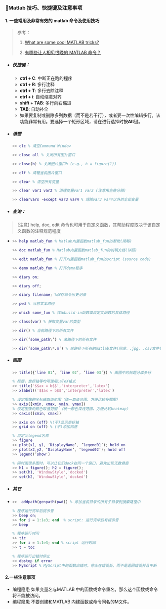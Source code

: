 ### 📌Matlab 技巧、快捷键及注意事项

#### 1. 一些常用及非常有效的 matlab 命令及使用技巧

> 参考：
>
> 1. [What are some cool MATLAB tricks?](https://www.quora.com/What-are-some-cool-MATLAB-tricks)
>
> 2. [有哪些让人相见恨晚的 MATLAB 命令？](https://www.zhihu.com/question/24499729)

* ##### 快捷键：

  * **ctrl + C**: 中断正在跑的程序
  * **ctrl + R**: 多行注释
  * **ctrl + T**: 多行去除注释
  * **ctrl + i**: 自动缩进对齐
  * **shift + TAB**: 多行向右缩进
  * **TAB**: 自动补全
  * 如果要复制或删除多列数据（而不是若干行），或者要一次性编辑多行，该功能非常有用。要选择一个矩形区域，请在进行选择时按**Alt**键。
* ##### 清理

  ```matlab
  >> clc % 清空Command Window

  >> close all % 关闭所有图片窗口

  >> close(h) % 关闭图片窗口h (e.g., h = figure(1))

  >> clf % 清理当前图片窗口

  >> clear % 清空所有变量

  >> clear var1 var2 % 清理变量var1 var2 (注意用空格分隔)

  >> clearvars -except var3 var4 % 理除var3 var4以外的全部变量
  ```
* ##### 查询：

> \[注意\] help, doc, edit 命令也可用于自定义函数，其帮助程度取决于该自定义函数的注释规范程度

* ```matlab
  >> help matlab_fun % Matlab内置函数matlab_fun的帮助(简略)

  >> doc matlab_fun % Matlab内置函数matlab_fun的说明文档(详细)

  >> edit matlab_fun % 打开内置函数matlab_fun的script (source code)

  >> demo matlab_fun % 打开demo程序

  >> diary on;

  >> diary off;

  >> diary filename; %保存命令历史记录

  >> pwd % 当前文本路径

  >> which some_fun % 找出build-in函数或自定义函数的具体路径

  >> class(var) % 获取变量var的类型

  >> dir() % 当前路径下的所有文件

  >> dir(’some_path\’) % 某路径下的所有文件

  >> dir(’some_path\*.m’) % 某路径下所有的matlab文件(同理，.jpg, .csv文件等等)
  ```
* ##### 画图

  ```matlab
  >> title({‘line 01’, ‘line 02’, ’line 03’}) % 画图中的标题分成多行

  % 标题，坐标轴等均可使用LaTeX格式
  >> title('$$ax = b$$','interpreter','latex')
  >> xlabel(('$$ax = b$$','interpreter','latex')

  % 设定图像的坐标轴取值范围（统一取值范围，方便比较多幅图）
  >> axis([xmin, xmax, ymin, ymax])
  % 设定图像的颜色取值范围 （统一颜色深浅范围，方便比较heatmap）
  >> caxis([cmin, cmax])

  >> axis on (off) %(不)显示坐标轴
  >> grid on (off) % (不)添加网格

  % 自定义legend名称
  >> figure
  >> plot(x1, y1, ’DisplayName’, ’legend01’); hold on
  >> plot(x2,y2, ’DisplayName’, ’legend02’); hold off
  >> legend(’show')

  % 同时画很多图时，可以让它们dock在同一个窗口，避免出现无数悬窗
  >> h1 = figure(); h2 = figure();
  >> set(h1, 'WindowStyle','docked')
  >> set(h2, 'WindowStyle','docked')
  ```
* ##### 其它
* ```matlab
  >>  addpath(genpath(pwd)) % 添加当前目录的所有子目录到搜索路径中

  % 程序运行完毕后提示音
  >> beep on;
  >> for i = 1:1e3; end  % script: 运行完毕后有提示音
  >> beep

  % 程序运行时间
  >> tic
  >> for i = 1:1e3; end % script 运行时间
  >> t = toc

  % 程序运行出错时停止
  >> dbstop if error
  >> MyScript % MyScript中的函数出错时，停止在错误处，而不是返回错误并且中断
  ```

#### 2.一些注意事项

* 编程隐患 如果变量名与MATLAB 中的函数或命令重名，那么这个函数或命令将不能被访问。
* 编程隐患 不要创建和MATLAB 内建函数或命令同名的M文件。




